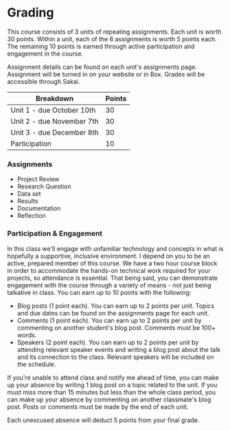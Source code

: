 # Grading

This course consists of 3 units of repeating assignments. Each unit is worth 30 points. Within a unit, each of the 6 assignments is worth 5 points each. The remaining 10 points is earned through active participation and engagement in the course.

Assignment details can be found on each unit's assignments page. Assignment will be turned in on your website or in Box. Grades will be accessible through Sakai.

|Breakdown|Points|
|---|---|
|Unit 1  - due October 10th|30|
|Unit 2 - due November 7th|30|
|Unit 3 - due December 8th|30|
|Participation|10|

### Assignments

* Project Review
* Research Question
* Data set
* Results
* Documentation
* Reflection

### Participation & Engagement
In this class we'll engage with unfamiliar technology and concepts in what is hopefully a supportive, inclusive environment. I depend on you to be an active, prepared member of this course. We have a two hour course block in order to accommodate the hands-on technical work required for your projects, so attendance is essential. That being said, you can demonstrate engagement with the course through a variety of means - not just being talkative in class. You can earn up to 10 points with the following:

* Blog posts (1 point each). You can earn up to 2 points per unit. Topics and due dates can be found on the assignments page for each unit.
* Comments (1 point each). You can earn up to 2 points per unit by commenting on another student's blog post. Comments must be 100+ words. 
* Speakers (2 point each). You can earn up to 2 points per unit by attending relevant speaker events and writing a blog post about the talk and its connection to the class. Relevant speakers will be included on the schedule.

If you're unable to attend class and notify me ahead of time, you can make up your absence by writing 1 blog post on a topic related to the unit. If you must miss more than 15 minutes but less than the whole class period, you can make up your absence by commenting on another classmate's blog post. Posts or comments must be made by the end of each unit. 

Each unexcused absence will deduct 5 points from your final grade.  




